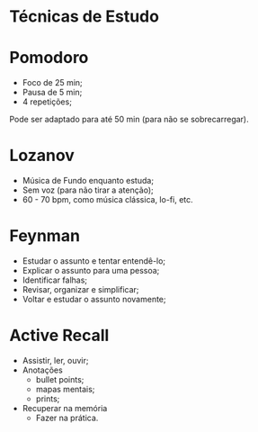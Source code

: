 
# Técnicas de Estudo

# Pomodoro

- Foco de 25 min;
- Pausa de 5 min;
- 4 repetições;

Pode ser adaptado para até 50 min (para não se sobrecarregar).

# Lozanov

- Música de Fundo enquanto estuda;
- Sem voz (para não tirar a atenção);
- 60 - 70 bpm, como música clássica, lo-fi, etc.

# Feynman

- Estudar o assunto e tentar entendê-lo;
- Explicar o assunto para uma pessoa;
- Identificar falhas;
- Revisar, organizar e simplificar;
- Voltar e estudar o assunto novamente;

# Active Recall

- Assistir, ler, ouvir;
- Anotações
	- bullet points;
	- mapas mentais;
	- prints;
- Recuperar na memória
	- Fazer na prática.